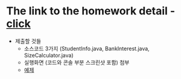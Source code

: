 # The link to the homework detail - [click](https://docs.google.com/document/d/1LRj5iH6oyDL_a1-S1OgzFDKXEHEk5q9Y4D8i08_6gnE/edit?usp=sharing)

* 제출할 것들
  * 소스코드 3가지 (StudentInfo.java, BankInterest.java, SizeCalculator.java)
  * 실행화면 (코드와 콘솔 부분 스크린샷 포함) 첨부
  * [예제](capture.png)
